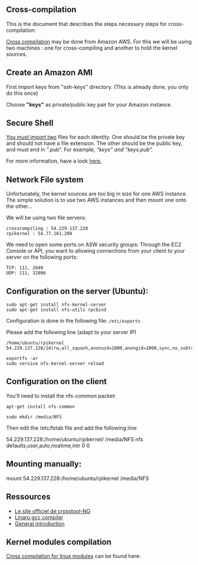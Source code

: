 Cross-compilation
-----------------

This is the document that describes the steps necessary steps for cross-compilation:


[Cross compilation](http://www.chicoree.fr/w/Compilation_crois%C3%A9e_facile_pour_Raspberry_Pi) may be done from Amazon AWS. For this we will be using two machines : one for cross-compiling and another to hold the kernel sources.





Create an Amazon AMI
--------------------

First import keys from "ssh-keys" directory. (This is already done, you only do this once)

Choose **"keys"** as private/public key pair for your Amazon instance.



Secure Shell
------------
[You must import two](http://www.vkick.com/?p=261) files for each identity. One should be the private key and should not have a file extension. The other should be the public key, and must end in “.pub”. 
For example, *“keys” and “keys.pub”.*

For more information, have a look [here.](http://superuser.com/questions/577124/how-to-connect-to-aws-ec2-instance-from-chromebook-pixel)



Network File system
-------------------

Unfortunately, the kernel sources are too big in size for one AWS instance. The simple solution is to use two AWS instances and then mount one onto the other...

We will be using two file servers:


    crosscompiling : 54.229.137.228
    rpikernel : 54.77.161.209

We need to open some ports on ASW security groups:
Through the EC2 Console or API, you want to allowing connections from your client to your server on the following ports:

    TCP: 111, 2049
    UDP: 111, 32806

Configuration on the server (Ubuntu):
-------------------------------------

    sudo apt-get install nfs-kernel-server
    sudo apt-get install nfs-utils rpcbind

Configuration is done in the following file:
`/etc/exports`

 Please add the following line (adapt to your server IP)


    /home/ubuntu/rpikernel 54.229.137.228/24(rw,all_squash,anonuid=1000,anongid=1000,sync,no_subtree_check)

    exportfs -ar
    sudo service nfs-kernel-server reload



Configuration on the client
---------------------------

You'll need to install the nfs-common packet:

    apt-get install nfs-common

    sudo mkdir /media/NFS

Then edit the /etc/fstab file and add the following line:

54.229.137.228:/home/ubuntu/rpikernel/ /media/NFS nfs defaults,user,auto,noatime,intr 0 0

Mounting manually:
------------------

mount 54.229.137.228:/home/ubuntu/rpikernel /media/NFS

Ressources
----------

 - [Le site officiel de 
   crosstool-NG](https://github.com/crosstool-ng/crosstool-ng)
 - [Linaro gcc compiler](http://elinux.org/RPi_Linaro_GCC_Compilation)
 - [General
   introduction](http://www.bootc.net/archives/2012/05/26/how-to-build-a-cross-compiler-for-your-raspberry-pi/)


Kernel modules compilation
--------------------------




[Cross compilation for linux modules](http://www.chicoree.fr/w/Compilation_crois%C3%A9e_d%27un_module_Linux_pour_Rasberry_Pi) can be found here:




